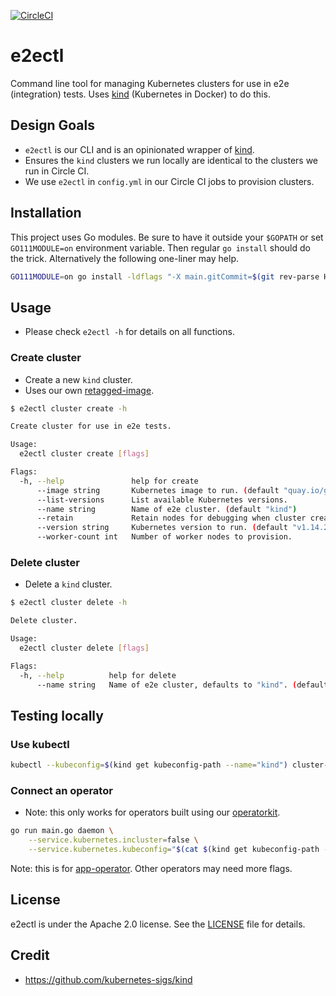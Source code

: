 [![CircleCI](https://circleci.com/gh/giantswarm/e2ectl.svg?&style=shield)](https://circleci.com/gh/giantswarm/e2ectl)

# e2ectl

Command line tool for managing Kubernetes clusters for use in e2e (integration)
tests. Uses [kind] (Kubernetes in Docker) to do this.

## Design Goals

- `e2ectl` is our CLI and is an opinionated wrapper of [kind].
- Ensures the `kind` clusters we run locally are identical to the clusters we
run in Circle CI.
- We use `e2ectl` in `config.yml` in our Circle CI jobs to provision clusters.

## Installation

This project uses Go modules. Be sure to have it outside your `$GOPATH` or
set `GO111MODULE=on` environment variable. Then regular `go install` should do
the trick. Alternatively the following one-liner may help. 

```sh
GO111MODULE=on go install -ldflags "-X main.gitCommit=$(git rev-parse HEAD)" .
```

## Usage

- Please check `e2ectl -h` for details on all functions.

### Create cluster

- Create a new `kind` cluster.
- Uses our own [retagged-image].

```bash
$ e2ectl cluster create -h

Create cluster for use in e2e tests.

Usage:
  e2ectl cluster create [flags]

Flags:
  -h, --help               help for create
      --image string       Kubernetes image to run. (default "quay.io/giantswarm/kind-node")
      --list-versions      List available Kubernetes versions.
      --name string        Name of e2e cluster. (default "kind")
      --retain             Retain nodes for debugging when cluster creation fails. (default true)
      --version string     Kubernetes version to run. (default "v1.14.2")
      --worker-count int   Number of worker nodes to provision.
```

### Delete cluster

- Delete a `kind` cluster.

```bash
$ e2ectl cluster delete -h

Delete cluster.

Usage:
  e2ectl cluster delete [flags]

Flags:
  -h, --help          help for delete
      --name string   Name of e2e cluster, defaults to "kind". (default "kind")
```

## Testing locally

### Use kubectl

```bash
kubectl --kubeconfig=$(kind get kubeconfig-path --name="kind") cluster-info
```

### Connect an operator

- Note: this only works for operators built using our [operatorkit].

```bash
go run main.go daemon \
    --service.kubernetes.incluster=false \
    --service.kubernetes.kubeconfig="$(cat $(kind get kubeconfig-path --name='kind'))"
```

Note: this is for [app-operator]. Other operators may need more flags.

## License

e2ectl is under the Apache 2.0 license. See the [LICENSE](LICENSE) file
for details.

## Credit

- https://github.com/kubernetes-sigs/kind

[app-operator]: https://github.com/giantswarm/app-operator
[kind]: https://kind.sigs.k8s.io/
[operatorkit]: https://github.com/giantswarm/operatorkit
[retagged-image]: https://quay.io/repository/giantswarm/kind-node
